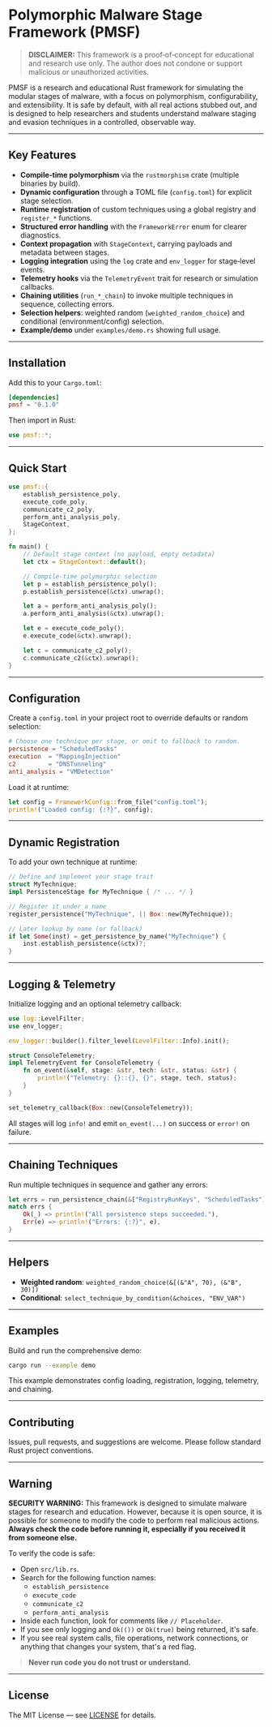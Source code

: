 # Polymorphic Malware Stage Framework (PMSF)

> **DISCLAIMER:** This framework is a proof‑of‑concept for educational and research use only. The author does not condone or support malicious or unauthorized activities.


PMSF is a research and educational Rust framework for simulating the modular stages of malware, with a focus on polymorphism, configurability, and extensibility. It is safe by default, with all real actions stubbed out, and is designed to help researchers and students understand malware staging and evasion techniques in a controlled, observable way.

---

## Key Features

- **Compile‑time polymorphism** via the `rustmorphism` crate (multiple binaries by build).
- **Dynamic configuration** through a TOML file (`config.toml`) for explicit stage selection.
- **Runtime registration** of custom techniques using a global registry and `register_*` functions.
- **Structured error handling** with the `FrameworkError` enum for clearer diagnostics.
- **Context propagation** with `StageContext`, carrying payloads and metadata between stages.
- **Logging integration** using the `log` crate and `env_logger` for stage‑level events.
- **Telemetry hooks** via the `TelemetryEvent` trait for research or simulation callbacks.
- **Chaining utilities** (`run_*_chain`) to invoke multiple techniques in sequence, collecting errors.
- **Selection helpers**: weighted random (`weighted_random_choice`) and conditional (environment/config) selection.
- **Example/demo** under `examples/demo.rs` showing full usage.

---

## Installation

Add this to your `Cargo.toml`:

```toml
[dependencies]
pmsf = "0.1.0"
```

Then import in Rust:

```rust
use pmsf::*;
```

---

## Quick Start

```rust
use pmsf::{
    establish_persistence_poly,
    execute_code_poly,
    communicate_c2_poly,
    perform_anti_analysis_poly,
    StageContext,
};

fn main() {
    // Default stage context (no payload, empty metadata)
    let ctx = StageContext::default();

    // Compile‑time polymorphic selection
    let p = establish_persistence_poly();
    p.establish_persistence(&ctx).unwrap();

    let a = perform_anti_analysis_poly();
    a.perform_anti_analysis(&ctx).unwrap();

    let e = execute_code_poly();
    e.execute_code(&ctx).unwrap();

    let c = communicate_c2_poly();
    c.communicate_c2(&ctx).unwrap();
}
```

---

## Configuration

Create a `config.toml` in your project root to override defaults or random selection:

```toml
# Choose one technique per stage, or omit to fallback to random.
persistence = "ScheduledTasks"
execution  = "MappingInjection"
c2         = "DNSTunneling"
anti_analysis = "VMDetection"
```

Load it at runtime:

```rust
let config = FrameworkConfig::from_file("config.toml");
println!("Loaded config: {:?}", config);
```

---

## Dynamic Registration

To add your own technique at runtime:

```rust
// Define and implement your stage trait
struct MyTechnique;
impl PersistenceStage for MyTechnique { /* ... */ }

// Register it under a name
register_persistence("MyTechnique", || Box::new(MyTechnique));

// Later lookup by name (or fallback)
if let Some(inst) = get_persistence_by_name("MyTechnique") {
    inst.establish_persistence(&ctx)?;
}
```

---

## Logging & Telemetry

Initialize logging and an optional telemetry callback:

```rust
use log::LevelFilter;
use env_logger;

env_logger::builder().filter_level(LevelFilter::Info).init();

struct ConsoleTelemetry;
impl TelemetryEvent for ConsoleTelemetry {
    fn on_event(&self, stage: &str, tech: &str, status: &str) {
        println!("Telemetry: {}::{}, {}", stage, tech, status);
    }
}

set_telemetry_callback(Box::new(ConsoleTelemetry));
```

All stages will log `info!` and emit `on_event(...)` on success or `error!` on failure.

---

## Chaining Techniques

Run multiple techniques in sequence and gather any errors:

```rust
let errs = run_persistence_chain(&["RegistryRunKeys", "ScheduledTasks"]);
match errs {
    Ok(_) => println!("All persistence steps succeeded."),
    Err(e) => println!("Errors: {:?}", e),
}
```

---

## Helpers

- **Weighted random**: `weighted_random_choice(&[(&"A", 70), (&"B", 30)])`
- **Conditional**: `select_technique_by_condition(&choices, "ENV_VAR")`

---

## Examples

Build and run the comprehensive demo:

```bash
cargo run --example demo
```

This example demonstrates config loading, registration, logging, telemetry, and chaining.

---

## Contributing

Issues, pull requests, and suggestions are welcome. Please follow standard Rust project conventions.

---

## Warning

 **SECURITY WARNING:**
 This framework is designed to simulate malware stages for research and education. However, because it is open source, it is possible for someone to modify the code to perform real malicious actions. **Always check the code before running it, especially if you received it from someone else.**

 To verify the code is safe:
 - Open `src/lib.rs`.
 - Search for the following function names:
     - `establish_persistence`
     - `execute_code`
     - `communicate_c2`
     - `perform_anti_analysis`
 - Inside each function, look for comments like `// Placeholder`.
 - If you see only logging and `Ok(())` or `Ok(true)` being returned, it's safe.
  - If you see real system calls, file operations, network connections, or anything that changes your system, that's a red flag.

> **Never run code you do not trust or understand.**

---

## License

The MIT License — see [LICENSE](LICENSE) for details.

